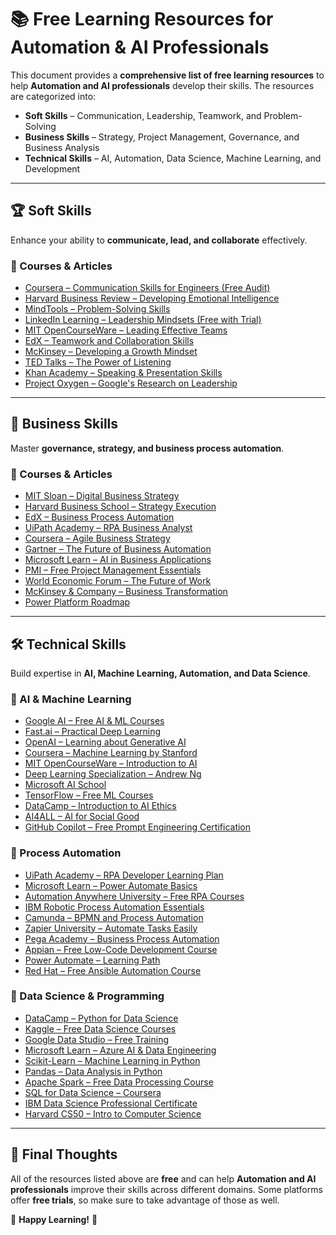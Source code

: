 # 📚 Free Learning Resources for Automation & AI Professionals

This document provides a **comprehensive list of free learning resources** to help **Automation and AI professionals** develop their skills. The resources are categorized into:

- **Soft Skills** – Communication, Leadership, Teamwork, and Problem-Solving
- **Business Skills** – Strategy, Project Management, Governance, and Business Analysis
- **Technical Skills** – AI, Automation, Data Science, Machine Learning, and Development

---

## 🏆 Soft Skills
Enhance your ability to **communicate, lead, and collaborate** effectively.

### 📖 Courses & Articles
- [Coursera – Communication Skills for Engineers (Free Audit)](https://www.coursera.org/learn/communication-skills-engineers)
- [Harvard Business Review – Developing Emotional Intelligence](https://hbr.org/topic/emotional-intelligence)
- [MindTools – Problem-Solving Skills](https://www.mindtools.com/pages/main/newMN_TMC.htm)
- [LinkedIn Learning – Leadership Mindsets (Free with Trial)](https://www.linkedin.com/learning/)
- [MIT OpenCourseWare – Leading Effective Teams](https://ocw.mit.edu/courses/sloan-school-of-management/15-668-people-and-organizations-fall-2010/)
- [EdX – Teamwork and Collaboration Skills](https://www.edx.org/course/teamwork-and-collaboration)
- [McKinsey – Developing a Growth Mindset](https://www.mckinsey.com/business-functions/people-and-organizational-performance)
- [TED Talks – The Power of Listening](https://www.ted.com/talks/julian_treasure_5_ways_to_listen_better)
- [Khan Academy – Speaking & Presentation Skills](https://www.khanacademy.org/)
- [Project Oxygen – Google's Research on Leadership](https://rework.withgoogle.com/guides/managers-identify-the-right-leadership-traits/)

---

## 💼 Business Skills
Master **governance, strategy, and business process automation**.

### 📖 Courses & Articles
- [MIT Sloan – Digital Business Strategy](https://executive.mit.edu/course/digital-business-strategy)
- [Harvard Business School – Strategy Execution](https://online.hbs.edu/courses/strategy-execution/)
- [EdX – Business Process Automation](https://www.edx.org/course/business-process-management)
- [UiPath Academy – RPA Business Analyst](https://academy.uipath.com/)
- [Coursera – Agile Business Strategy](https://www.coursera.org/learn/agile-organization)
- [Gartner – The Future of Business Automation](https://www.gartner.com/en)
- [Microsoft Learn – AI in Business Applications](https://learn.microsoft.com/en-us/training/)
- [PMI – Free Project Management Essentials](https://www.pmi.org/learning/training-development)
- [World Economic Forum – The Future of Work](https://www.weforum.org/focus/future-of-work)
- [McKinsey & Company – Business Transformation](https://www.mckinsey.com/business-functions/operations/our-insights/digital-transformation)
- [Power Platform Roadmap](https://roadmap.sh/r/power-platform-2w4fl)

---

## 🛠️ Technical Skills
Build expertise in **AI, Machine Learning, Automation, and Data Science**.

### 📖 AI & Machine Learning
- [Google AI – Free AI & ML Courses](https://ai.google/education/)
- [Fast.ai – Practical Deep Learning](https://www.fast.ai/)
- [OpenAI – Learning about Generative AI](https://openai.com/research/)
- [Coursera – Machine Learning by Stanford](https://www.coursera.org/learn/machine-learning)
- [MIT OpenCourseWare – Introduction to AI](https://ocw.mit.edu/courses/electrical-engineering-and-computer-science/)
- [Deep Learning Specialization – Andrew Ng](https://www.deeplearning.ai/)
- [Microsoft AI School](https://aischool.microsoft.com/)
- [TensorFlow – Free ML Courses](https://www.tensorflow.org/resources/learn-ml)
- [DataCamp – Introduction to AI Ethics](https://www.datacamp.com/courses/introduction-to-ai-ethics)
- [AI4ALL – AI for Social Good](https://ai-4-all.org/)
- [GitHub Copilot – Free Prompt Engineering Certification](https://github.com/features/copilot)

### 📖 Process Automation
- [UiPath Academy – RPA Developer Learning Plan](https://academy.uipath.com/)
- [Microsoft Learn – Power Automate Basics](https://learn.microsoft.com/en-us/power-automate/)
- [Automation Anywhere University – Free RPA Courses](https://university.automationanywhere.com/)
- [IBM Robotic Process Automation Essentials](https://www.ibm.com/cloud/automation)
- [Camunda – BPMN and Process Automation](https://camunda.com/learn/)
- [Zapier University – Automate Tasks Easily](https://zapier.com/learn/)
- [Pega Academy – Business Process Automation](https://academy.pega.com/)
- [Appian – Free Low-Code Development Course](https://academy.appian.com/)
- [Power Automate – Learning Path](https://powerautomate.microsoft.com/en-us/training/)
- [Red Hat – Free Ansible Automation Course](https://www.redhat.com/en/services/training/do407-automation-with-ansible)

### 📖 Data Science & Programming
- [DataCamp – Python for Data Science](https://www.datacamp.com/courses/intro-to-python-for-data-science)
- [Kaggle – Free Data Science Courses](https://www.kaggle.com/learn)
- [Google Data Studio – Free Training](https://datastudio.google.com/)
- [Microsoft Learn – Azure AI & Data Engineering](https://learn.microsoft.com/en-us/training/)
- [Scikit-Learn – Machine Learning in Python](https://scikit-learn.org/stable/tutorial/index.html)
- [Pandas – Data Analysis in Python](https://pandas.pydata.org/docs/getting_started/index.html)
- [Apache Spark – Free Data Processing Course](https://spark.apache.org/docs/latest/api/python/getting_started/index.html)
- [SQL for Data Science – Coursera](https://www.coursera.org/learn/sql-for-data-science)
- [IBM Data Science Professional Certificate](https://www.edx.org/professional-certificate/ibm-data-science)
- [Harvard CS50 – Intro to Computer Science](https://cs50.harvard.edu/)

---

## 🎯 Final Thoughts
All of the resources listed above are **free** and can help **Automation and AI professionals** improve their skills across different domains. Some platforms offer **free trials**, so make sure to take advantage of those as well.

🚀 **Happy Learning!** 🚀
